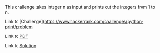 This challenge takes integer n as input and prints out the integers from 1 to n.

Link to [Challenge](https://www.hackerrank.com/challenges/python-print/problem

Link to [PDF](./python-print-English.pdf)

Link to [Solution](./print.py)
